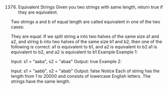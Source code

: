 1376. Equivalent Strings
Given you two strings with same length, return true if they are equivalent.

Two strings a and b of equal length are called equivalent in one of the two cases:

They are equal.
If we split string a into two halves of the same size a1 and a2, and string b into two halves of the same size b1 and b2, then one of the following is correct:
a1 is equivalent to b1, and a2 is equivalent to b2
a1 is equivalent to b2, and a2 is equivalent to b1
Example
Example 1:

Input: s1 = "aaba", s2 = "abaa"
Output: true
Example 2:

Input: s1 = "aabb", s2 = "abab"
Output: false
Notice
Each of string has the length from 1 to 20000 and consists of lowercase English letters. The strings have the same length.
